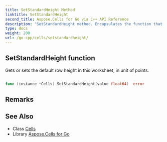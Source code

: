 ```yaml
---
title: SetStandardHeight Method 
linktitle: SetStandardHeight
second_title: Aspose.Cells for Go via C++ API Reference
description: 'SetStandardHeight method. Encapsulates the function that represents setstandardheight in Go.'
type: docs
weight: 200
url: /go-cpp/cells/setstandardheight/
---
```


## SetStandardHeight function

Gets or sets the default row height in this worksheet, in unit of points.

```go

func (instance *Cells) SetStandardHeight(value float64)  error

```

## Remarks


## See Also

* Class [Cells](../)
* Library [Aspose.Cells for Go](../../)
